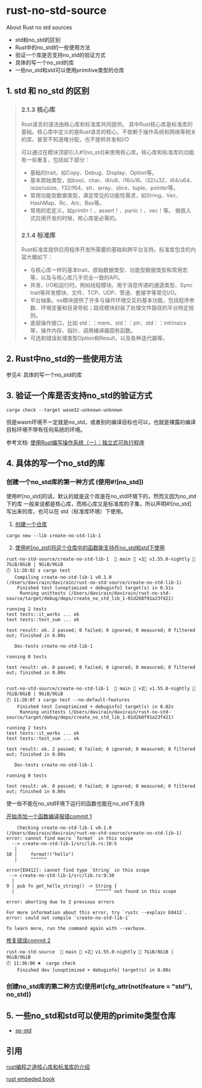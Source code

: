 # rust-no-std-source

About Rust no std sources

- std和no_std的区别
- Rust中的no_std的一些使用方法
- 验证一个库是否支持no_std的验证方式
- 具体的写一个no_std的库
- 一些no_std和std可以使用primitive类型的仓库





## 1. std 和 no_std 的区别

> ### 2.1.3 核心库
>
> Rust语言的语法由核心库和标准库共同提供。
> 其中Rust核心库是标准库的基础。核心库中定义的是Rust语言的核心，不依赖于操作系统和网络等相关的库，甚至不知道堆分配，也不提供并发和I/O
>
> 可以通过在模块顶部引入#![no_std]来使用核心库。核心库和标准库的功能有一些重复，包括如下部分：
> - 基础的trait，如Copy、Debug、Display、Option等。
> - 基本原始类型，如bool、char、i8/u8、i16/u16、i32/u32、i64/u64、isize/usize、f32/f64、str、array、slice、tuple、pointer等。
> - 常用功能型数据类型，满足常见的功能性需求，如String、Vec、HashMap、Rc、Arc、Box等。
> - 常用的宏定义，如println！、assert！、panic！、vec！等。
> 做嵌入式应用开发的时候，核心库是必需的。
>
> ### 2.1.4 标准库
>
> Rust标准库提供应用程序开发所需要的基础和跨平台支持。标准库包含的内容大概如下：
> - 与核心库一样的基本trait、原始数据类型、功能型数据类型和常用宏等，以及与核心库几乎完全一致的API。
> - 并发、I/O和运行时。例如线程模块、用于消息传递的通道类型、Sync trait等并发模块，文件、TCP、UDP、管道、套接字等常见I/O。
> - 平台抽象。os模块提供了许多与操作环境交互的基本功能，包括程序参数、环境变量和目录导航；路径模块封装了处理文件路径的平台特定规则。
> - 底层操作接口，比如 std：：mem、std：：ptr、std：：intrinsics 等，操作内存、指针、调用编译器固有函数。
> - 可选和错误处理类型Option和Result，以及各种迭代器等。


## 2. Rust中no_std的一些使用方法

参见4: 具体的写一个no_std的库

## 3. 验证一个库是否支持no_std的验证方式

`
cargo check --target wasm32-unknown-unknown
`

但是wasm环境不一定就是no_std，或者别的编译目标也可以，也就是裸露的编译目标环境不带有任何系统的环境。

参考文档: [使用Rust编写操作系统（一）：独立式可执行程序](https://zhuanlan.zhihu.com/p/53064186)


## 4. 具体的写一个no_std的库

### 创建一个no_std库的第一种方式 (使用#![no_std])

使用#![no_std]的话，默认的就是这个库是在no_std环境下的，然而又因为no_std下的库
一般来说都是核心库，而核心库又是标准库的子集，所以声明#![no_std]写出来的库，也可以在
std（标准库环境）下使用。

1. [创建一个仓库](https://github.com/DaviRain-Su/rust-no-std-source/commit/cd90f28855cfe794c235976bb58c1c5ecb8c7fa9)

```
cargo new --lib create-no-std-lib-1
```

2. [使用#![no_std]将这个仓库中的函数能支持在no_std和std下使用](https://github.com/DaviRain-Su/rust-no-std-source/commit/d3c05920865a44ab7cbaf82a72f21c7b6b8beeb0)

```
rust-no-std-source/create-no-std-lib-1  🍣 main 📝 ×2🦀 v1.55.0-nightly 🐏 7GiB/8GiB | 9GiB/9GiB
🕙 11:28:02 ❯ cargo test
   Compiling create-no-std-lib-1 v0.1.0 (/Users/davirain/davirain/rust-no-std-source/create-no-std-lib-1)
    Finished test [unoptimized + debuginfo] target(s) in 0.51s
     Running unittests (/Users/davirain/davirain/rust-no-std-source/target/debug/deps/create_no_std_lib_1-01d268f91a23f421)

running 2 tests
test tests::it_works ... ok
test tests::test_sum ... ok

test result: ok. 2 passed; 0 failed; 0 ignored; 0 measured; 0 filtered out; finished in 0.00s

   Doc-tests create-no-std-lib-1

running 0 tests

test result: ok. 0 passed; 0 failed; 0 ignored; 0 measured; 0 filtered out; finished in 0.00s


rust-no-std-source/create-no-std-lib-1  🍣 main 📝 ×2🦀 v1.55.0-nightly 🐏 7GiB/8GiB | 9GiB/9GiB
🕙 11:28:07 ❯ cargo test --no-default-features
    Finished test [unoptimized + debuginfo] target(s) in 0.02s
     Running unittests (/Users/davirain/davirain/rust-no-std-source/target/debug/deps/create_no_std_lib_1-01d268f91a23f421)

running 2 tests
test tests::it_works ... ok
test tests::test_sum ... ok

test result: ok. 2 passed; 0 failed; 0 ignored; 0 measured; 0 filtered out; finished in 0.00s

   Doc-tests create-no-std-lib-1

running 0 tests

test result: ok. 0 passed; 0 failed; 0 ignored; 0 measured; 0 filtered out; finished in 0.00s

```

使一些不能在no_std环境下运行的函数也能在no_std下支持



[开始添加一个函数编译报错commit 1](https://github.com/DaviRain-Su/rust-no-std-source/commit/8bcd0b909ee116d3dc9c6464c2548e1c008d672e)

```
    Checking create-no-std-lib-1 v0.1.0 (/Users/davirain/davirain/rust-no-std-source/create-no-std-lib-1)
error: cannot find macro `format` in this scope
  --> create-no-std-lib-1/src/lib.rs:10:5
   |
10 |     format!("hello")
   |     ^^^^^^

error[E0412]: cannot find type `String` in this scope
 --> create-no-std-lib-1/src/lib.rs:9:30
  |
9 | pub fn get_hello_string() -> String {
  |                              ^^^^^^ not found in this scope

error: aborting due to 2 previous errors

For more information about this error, try `rustc --explain E0412`.
error: could not compile `create-no-std-lib-1`

To learn more, run the command again with --verbose.
```

[修复错误commit 2](https://github.com/DaviRain-Su/rust-no-std-source/commit/ae94f9cf147b7ce37632cb4e9c36e20c5135b3ad)
```
rust-no-std-source  🍣 main 📝 ×2🦀 v1.55.0-nightly 🐏 7GiB/8GiB | 9GiB/9GiB
🕙 11:36:06 ✖  cargo check
    Finished dev [unoptimized + debuginfo] target(s) in 0.00s
```
### 创建no_std库的第二种方式(使用#![cfg_attr(not(feature = "std"), no_std))





## 5. 一些no_std和std可以使用的primite类型仓库

- [sp-std](https://github.com/paritytech/substrate/tree/master/primitives/std)


## 引用

[rust编程之道核心库和标准库的介绍](https://weread.qq.com/web/reader/0303203071848774030b9d6k9bf32f301f9bf31c7ff0a60)

[rust embeded book](https://docs.rust-embedded.org/book/intro/no-std.html)
